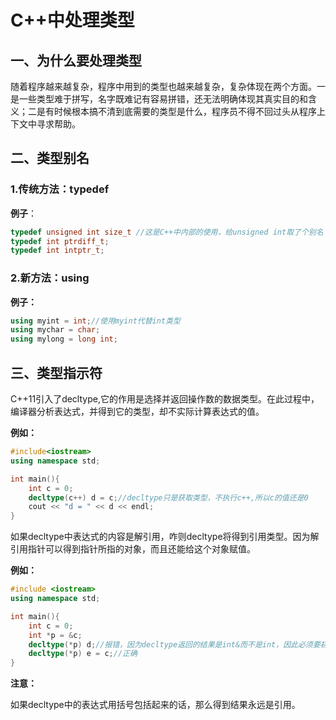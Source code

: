 # C++中处理类型

## 一、为什么要处理类型

​	随着程序越来越复杂，程序中用到的类型也越来越复杂，复杂体现在两个方面。一是一些类型难于拼写，名字既难记有容易拼错，还无法明确体现其真实目的和含义；二是有时候根本搞不清到底需要的类型是什么，程序员不得不回过头从程序上下文中寻求帮助。

## 二、类型别名

### 1.传统方法：typedef

**例子**：

```cpp
typedef unsigned int size_t //这是C++中内部的使用，给unsigned int取了个别名
typedef int ptrdiff_t;
typedef int intptr_t;
```

### 2.新方法：using

**例子：**

```cpp
using myint = int;//使用myint代替int类型
using mychar = char;
using mylong = long int;
```

## 三、类型指示符

​	C++11引入了decltype,它的作用是选择并返回操作数的数据类型。在此过程中，编译器分析表达式，并得到它的类型，却不实际计算表达式的值。

**例如：**

```cpp
#include<iostream>
using namespace std;

int main(){
	int c = 0;
	decltype(c++) d = c;//decltype只是获取类型，不执行c++,所以c的值还是0
	cout << "d = " << d << endl;
}
```

如果decltype中表达式的内容是解引用，咋则decltype将得到引用类型。因为解引用指针可以得到指针所指的对象，而且还能给这个对象赋值。

**例如：**

```cpp
#include <iostream>
using namespace std;

int main(){
	int c = 0;
	int *p = &c;
	decltype(*p) d;//报错，因为decltype返回的结果是int&而不是int，因此必须要初始化d
	decltype(*p) e = c;//正确
}
```

**注意：**

​	如果decltype中的表达式用括号包括起来的话，那么得到结果永远是引用。